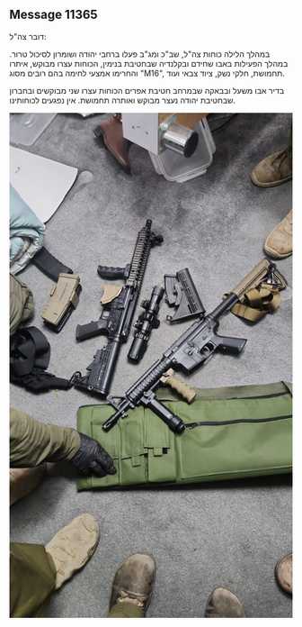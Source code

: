 ## Message 11365

דובר צה"ל:

במהלך הלילה כוחות צה"ל, שב"כ ומג"ב פעלו ברחבי יהודה ושומרון לסיכול טרור.
במהלך הפעילות באבו שחידם ובקלנדיה שבחטיבת בנימין, הכוחות עצרו מבוקש, איתרו והחרימו אמצעי לחימה בהם רובים מסוג "M16", תחמושת, חלקי נשק, ציוד צבאי ועוד.

בדיר אבו משעל ובבאקה שבמרחב חטיבת אפרים הכוחות עצרו שני מבוקשים ובחברון שבחטיבת יהודה נעצר מבוקש ואותרה תחמושת.
אין נפגעים לכוחותינו.

![Photo](11365/11365_photo.jpg)
